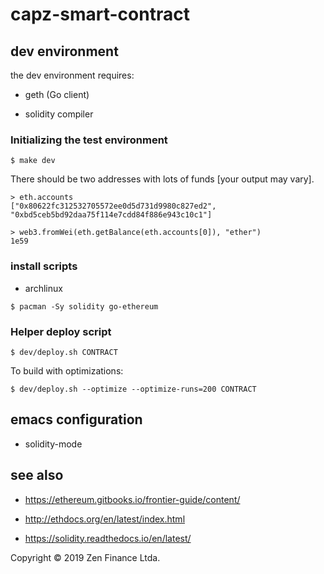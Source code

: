 # capz-smart-contract

## dev environment

the dev environment requires:

* geth (Go client)

* solidity compiler

### Initializing the test environment

```
$ make dev
```

There should be two addresses with lots of funds [your output may
vary].

```
> eth.accounts
["0x80622fc312532705572ee0d5d731d9980c827ed2", "0xbd5ceb5bd92daa75f114e7cdd84f886e943c10c1"]

> web3.fromWei(eth.getBalance(eth.accounts[0]), "ether")
1e59
```

### install scripts

* archlinux

```shell
$ pacman -Sy solidity go-ethereum
```

### Helper deploy script

```shell
$ dev/deploy.sh CONTRACT
```

To build with optimizations:

```shell
$ dev/deploy.sh --optimize --optimize-runs=200 CONTRACT
```

## emacs configuration

* solidity-mode

## see also

* https://ethereum.gitbooks.io/frontier-guide/content/

* http://ethdocs.org/en/latest/index.html

* https://solidity.readthedocs.io/en/latest/

Copyright © 2019 Zen Finance Ltda.

